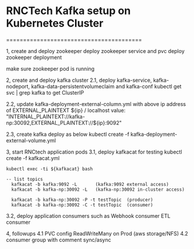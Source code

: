 # RNCTech Kafka setup on Kubernetes Cluster
========================================

1, create and deploy zookeeper
   deploy zookeeper service and pvc
   deploy zookeeper deployment

   make sure zookeeper pod is running


2, create and deploy kafka cluster
 2.1, deploy kafka-service, kafka-nodeport, kafka-data-persistentvolumeclaim and kafka-conf
   kubectl get svc | grep kafka
   to get ClusterIP

 2.2,  update kafka-deployment-external-column.yml with above ip address of EXTERNAL_PLAINTEXT ${ip} / localhost
   value: "INTERNAL_PLAINTEXT://kafka-np:30092,EXTERNAL_PLAINTEXT://${ip}:9092"

 2.3, create kafka deploy as below
   kubectl create -f kafka-deployment-external-volume.yml


3, start RNCtech application pods
 3.1, deploy kafkacat for testing
    kubectl create -f kafkacat.yml

    kubectl exec -ti ${kafkacat} bash

    -- list topics
      kafkacat -b kafka:9092 -L       (kafka:9092 external access)
      kafkacat -b kafka-np:30092 -L   (kafka-np:30092 in-cluster access)

      kafkacat -b kafka-np:30092 -P -t testTopic  (producer)
      kafkacat -b kafka-np:30092 -C -t testTopic  (consumer)

 3.2, deploy application consumers such as
        Webhook consumer
        ETL consumer

4, followups
  4.1 PVC config ReadWriteMany on Prod (aws storage/NFS)
  4.2 consumer group with comment sync/async

